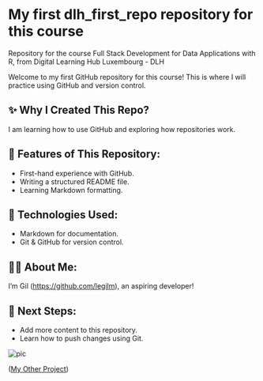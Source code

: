# My first dlh_first_repo repository for this course
Repository for the course Full Stack Development for Data Applications with R, from Digital Learning Hub Luxembourg - DLH

Welcome to my first GitHub repository for this course! This is where I will practice using GitHub and version control.

## ✨ Why I Created This Repo?
I am learning how to use GitHub and exploring how repositories work.

## 📌 Features of This Repository:
- First-hand experience with GitHub.
- Writing a structured README file.
- Learning Markdown formatting.

## 🔧 Technologies Used:
- Markdown for documentation.
- Git & GitHub for version control.

## 👨‍💻 About Me:
I’m Gil (https://github.com/legilm), an aspiring developer!

## 🎯 Next Steps:
- Add more content to this repository.
- Learn how to push changes using Git.

![pic](https://filmschoolrejects.com/wp-content/uploads/2020/05/inception-top-700x480.jpg)

([My Other Project](https://github.com/legilm/advertising-analysis))
